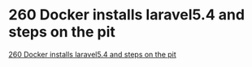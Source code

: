 # 260 Docker installs laravel5.4 and steps on the pit
[260 Docker installs laravel5.4 and steps on the pit](https://aiwithcloud.com/2022/09/15/260_docker_installs_laravel5-4_and_steps_on_the_pit/)